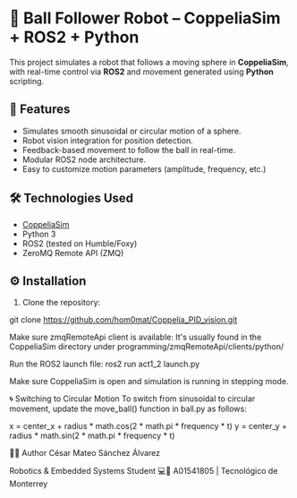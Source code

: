 # 🎱 Ball Follower Robot – CoppeliaSim + ROS2 + Python

This project simulates a robot that follows a moving sphere in **CoppeliaSim**, with real-time control via **ROS2** and movement generated using **Python** scripting.

## 🚀 Features

- Simulates smooth sinusoidal or circular motion of a sphere.
- Robot vision integration for position detection.
- Feedback-based movement to follow the ball in real-time.
- Modular ROS2 node architecture.
- Easy to customize motion parameters (amplitude, frequency, etc.)

## 🛠️ Technologies Used

- [CoppeliaSim](https://www.coppeliarobotics.com/)
- Python 3
- ROS2 (tested on Humble/Foxy)
- ZeroMQ Remote API (ZMQ)

## ⚙️ Installation
1. Clone the repository:

git clone https://github.com/hom0mat/Coppelia_PID_vision.git 

Make sure zmqRemoteApi client is available:
It's usually found in the CoppeliaSim directory under programming/zmqRemoteApi/clients/python/

Run the ROS2 launch file:
ros2 run act1_2 launch.py

Make sure CoppeliaSim is open and simulation is running in stepping mode.

🌀 Switching to Circular Motion
To switch from sinusoidal to circular movement, update the move_ball() function in ball.py as follows:

x = center_x + radius * math.cos(2 * math.pi * frequency * t)
y = center_y + radius * math.sin(2 * math.pi * frequency * t)

👩‍💻 Author
César Mateo Sánchez Álvarez

Robotics & Embedded Systems Student 💻🤖
A01541805 | Tecnológico de Monterrey
